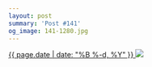 ```yaml
---
layout: post
summary: 'Post #141'
og_image: 141-1280.jpg
---
```


<p>
 <time>
  <a href="/141">
   {{ page.date | date: "%B %-d, %Y" }}
  </a>
 </time>
 <a href="/141">
  <img data-taken="11/7/2013" sizes="(min-width: 700px) 50vw, calc(100vw - 2rem)" src="{{ site.assets_url }}/141-640.jpg" srcset="{{ site.assets_url }}/141-1280.jpg 1280w, {{ site.assets_url }}/141-960.jpg 960w, {{ site.assets_url }}/141-640.jpg 640w, {{ site.assets_url }}/141-320.jpg 320w"/>
 </a>
</p>
